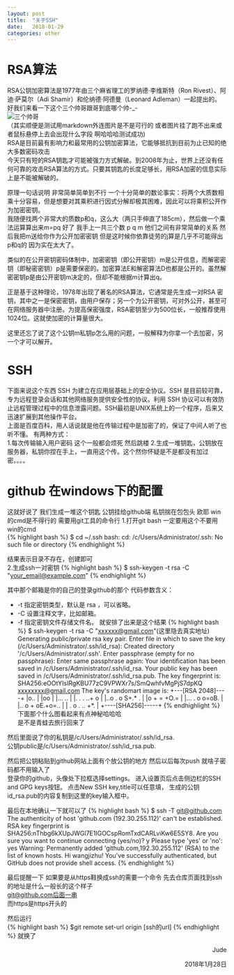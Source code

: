 ```yaml
---
layout: post
title:  "关于SSH"
date:   2018-01-29 
categories: other
---
```


# RSA算法
RSA公钥加密算法是1977年由三个麻省理工的罗纳德·李维斯特（Ron Rivest）、阿迪·萨莫尔（Adi Shamir）和伦纳德·阿德曼（Leonard Adleman）一起提出的。  
好我们来看一下这个三个帅哥跟哥到底哪个帅-_-  
![三个帅哥](http://gss3.bdstatic.com/7Po3dSag_xI4khGkpoWK1HF6hhy/baike/c0%3Dbaike80%2C5%2C5%2C80%2C26/sign=405938069b504fc2b652b85784b48c74/d01373f082025aafcb78cac5fbedab64034f1a71.jpg "你遭烧了哈哈哈")  
（其实顺便是测试用markdown外连图片是不是可行的 或者图片挂了跑不出来或者鼠标悬停上去会出现什么字段 啊哈哈哈测试成功)  
RSA是目前最有影响力和最常用的公钥加密算法，它能够抵抗到目前为止已知的绝大多数密码攻击  
今天只有短的RSA钥匙才可能被强力方式解破。到2008年为止，世界上还没有任何可靠的攻击RSA算法的方式。只要其钥匙的长度足够长，用RSA加密的信息实际上是不能被解破的。  
  
原理一句话说明 非常简单简单到不行 一个十分简单的数论事实：将两个大质数相乘十分容易，但是想要对其乘积进行因式分解却极其困难，因此可以将乘积公开作为加密密钥。  
我随便找两个非常大的质数p和q，这么大（两只手伸直了185cm），然后做一个乘法运算算出来m=pq 好了 我手上一共三个数 p q m 他们之间有非常简单的关系 然后我把m送给你作为公开加密密钥 但是这时候你依靠徒劳的j算是几乎不可能得出p和q的 因为实在太大了。  


类似的在公开密钥密码体制中，加密密钥（即公开密钥）m是公开信息，而解密密钥（即秘密密钥）p是需要保密的。加密算法E和解密算法D也都是公开的。虽然解密密钥p是由公开密钥m决定的，但却不能根据m计算出q。  

正是基于这种理论，1978年出现了著名的RSA算法，它通常是先生成一对RSA 密钥，其中之一是保密密钥，由用户保存；另一个为公开密钥，可对外公开，甚至可在网络服务器中注册。为提高保密强度，RSA密钥至少为500位长，一般推荐使用1024位。这就使加密的计算量很大。  

这里还忘了说了这个公钥m私钥p怎么用的问题，一般解释为你拿一个去加密，另一个才可以解开。  


  

# SSH
下面来说这个东西 SSH 为建立在应用层基础上的安全协议。SSH 是目前较可靠，专为远程登录会话和其他网络服务提供安全性的协议。利用 SSH 协议可以有效防止远程管理过程中的信息泄露问题。SSH最初是UNIX系统上的一个程序，后来又迅速扩展到其他操作平台。  
上面是百度百科，用人话说就是他在传输过程中是加密了的，保证了中间人听了也听不懂。
有两种方式：  
1.每次传输输入用户密码 这个一般都会烦死 然后跳楼
2.生成一堆钥匙，公钥放在服务器，私钥你捏在手上，一直用这个传。这个然你怀疑是不是都没有加过密。。。。

# github 在windows下的配置
这就好说了 我们生成一堆这个钥匙 公钥挂给github端 私钥揣在包包头 欧耶
win的cmd是不得行的 需要用git工具的命令行
1.打开git bash 一定要用这个不要用win的cmd  
{% highlight bash %}
    $ cd ~/.ssh
    bash: cd: /c/Users/Administrator/.ssh: No such file or directory
{% endhighlight %}
  
结果表示目录不存在，创建即可  
2.生成ssh一对密钥
{% highlight bash %}
    $ ssh-keygen -t rsa -C "your_email@example.com"
{% endhighlight %}
  

其中那个邮箱是你的自己的登录github的那个
代码参数含义：
* -t 指定密钥类型，默认是 rsa ，可以省略。
* -C 设置注释文字，比如邮箱。
* -f 指定密钥文件存储文件名。
就安排了出来是这个结果
{% highlight bash %}
$ ssh-keygen -t rsa -C "xxxxxx@gmail.com"(这里隐去真实地址)
Generating public/private rsa key pair.
Enter file in which to save the key (/c/Users/Administrator/.ssh/id_rsa):
Created directory '/c/Users/Administrator/.ssh'.
Enter passphrase (empty for no passphrase):
Enter same passphrase again:
Your identification has been saved in /c/Users/Administrator/.ssh/id_rsa.
Your public key has been saved in /c/Users/Administrator/.ssh/id_rsa.pub.
The key fingerprint is:
SHA256:eOOtYIsIRgKBU77zC9VPWXr7s/SmQwhfvMgPjS7dpKQ xxxxxxxx@gmail.com
The key's randomart image is:
+---[RSA 2048]----+
|o..              |
|oo               |
|...       ..     |
|.  . . ..+  o    |
|..o . o S+.* .   |
|o  +   = +O.=    |
|... . o o=oB.    |
|.. o + oE.+o=..  |
|  . o . ..  +*.  |
+----[SHA256]-----+
{% endhighlight %}
下面那个什么图看起来有点神秘哈哈哈  
是不是青蛙去旅行回来了  


然后里面说了你的私钥是/c/Users/Administrator/.ssh/id_rsa.  
公钥public是/c/Users/Administrator/.ssh/id_rsa.pub.  

然后把公钥粘贴到github网站上面有个放公钥的地方
然后以后每次push 就啥子密码都不用输入了  
登录你的github，头像处下拉框选择settings。
进入设置页后点击侧边栏的SSH and GPG keys按钮。
点击New SSH key,title可以任意填，
生成的公钥id_rsa.pub的内容复制到这里的key输入框中。

最后在本地确认一下就可以了
{% highlight bash %}
$ ssh -T git@github.com
The authenticity of host 'github.com (192.30.255.112)' can't be established.
RSA key fingerprint is SHA256:nThbg6kXUpJWGl7E1IGOCspRomTxdCARLviKw6E5SY8.
Are you sure you want to continue connecting (yes/no)? y
Please type 'yes' or 'no': yes
Warning: Permanently added 'github.com,192.30.255.112' (RSA) to the list of known hosts.
Hi wangjizhu! You've successfully authenticated, but GitHub does not provide shell access.
{% endhighlight %}


最后提醒一下 如果要是从https鞋换成ssh的需要一个命令
先去仓库页面找到ssh的地址是什么一般长的这个样子  
git@github.com后面一串  
而https是https开头的  

然后运行  
{% highlight bash %}
$git remote set-url origin [ssh的url]
{% endhighlight %}
就换了  

<p align="right">Jude</p> 
<p align="right">2018年1月28日</p>
